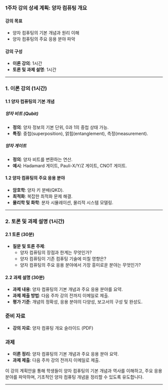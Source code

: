 ### 1주차 강의 상세 계획: 양자 컴퓨팅 개요

#### 강의 목표
- 양자 컴퓨팅의 기본 개념과 원리 이해
- 양자 컴퓨팅의 주요 응용 분야 파악

#### 강의 구성
- **이론 강의**: 1시간
- **토론 및 과제 설명**: 1시간

---

### 1. 이론 강의 (1시간)

#### 1.1 양자 컴퓨팅의 기본 개념

##### 양자 비트 (Qubit)
- **정의**: 양자 정보의 기본 단위, 0과 1의 중첩 상태 가능.
- **특징**: 중첩(superposition), 얽힘(entanglement), 측정(measurement).

##### 양자 게이트
- **정의**: 양자 비트를 변환하는 연산.
- **예시**: Hadamard 게이트, Pauli-X/Y/Z 게이트, CNOT 게이트.

#### 1.2 양자 컴퓨팅의 주요 응용 분야
- **암호학**: 양자 키 분배(QKD).
- **최적화**: 복잡한 최적화 문제 해결.
- **물리학 및 화학**: 분자 시뮬레이션, 물리적 시스템 모델링.

---

### 2. 토론 및 과제 설명 (1시간)

#### 2.1 토론 (30분)
- **질문 및 토론 주제**:
  - 양자 컴퓨팅의 장점과 한계는 무엇인가?
  - 양자 컴퓨팅이 기존 컴퓨팅 기술에 미칠 영향은?
  - 양자 컴퓨팅의 주요 응용 분야에서 가장 흥미로운 분야는 무엇인가?

#### 2.2 과제 설명 (30분)
- **과제 내용**: 양자 컴퓨팅의 기본 개념과 주요 응용 분야를 요약.
- **과제 제출 방법**: 다음 주차 강의 전까지 이메일로 제출.
- **평가 기준**: 개념의 정확성, 응용 분야의 다양성, 보고서의 구성 및 완성도.

### 준비 자료
- **강의 자료**: 양자 컴퓨팅 개요 슬라이드 (PDF)

### 과제
- **이론 정리**: 양자 컴퓨팅의 기본 개념과 주요 응용 분야 요약.
- **과제 제출**: 다음 주차 강의 전까지 이메일로 제출.

이 강의 계획안을 통해 학생들이 양자 컴퓨팅의 기본 개념과 역사를 이해하고, 주요 응용 분야를 파악하며, 기초적인 양자 컴퓨팅 개념을 정리할 수 있도록 유도합니다.

---
